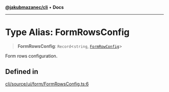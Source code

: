 [**@jakubmazanec/cli**](../README.md) • **Docs**

---

# Type Alias: FormRowsConfig

> **FormRowsConfig**: `Record`\<`string`, [`FormRowConfig`](FormRowConfig.md)\>

Form rows configuration.

## Defined in

[cli/source/ui/form/FormRowsConfig.ts:6](https://github.com/jakubmazanec/tools/blob/053e1fea9cfce27a70a78b00a30cdd281cb0a72b/packages/cli/source/ui/form/FormRowsConfig.ts#L6)
